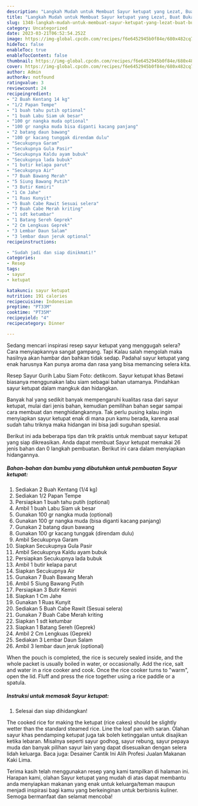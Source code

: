 ```yaml
---
description: "Langkah Mudah untuk Membuat Sayur ketupat yang Lezat, Buat Buka Puasa}"
title: "Langkah Mudah untuk Membuat Sayur ketupat yang Lezat, Buat Buka Puasa}"
slug: 1348-langkah-mudah-untuk-membuat-sayur-ketupat-yang-lezat-buat-buka-puasa
category: Uncategorized
date: 2023-03-21T06:52:54.252Z
image: https://img-global.cpcdn.com/recipes/f6e6452945b0f84e/680x482cq70/sayur-ketupat-foto-resep-utama.jpg
hideToc: false
enableToc: true
enableTocContent: false
thumbnail: https://img-global.cpcdn.com/recipes/f6e6452945b0f84e/680x482cq70/sayur-ketupat-foto-resep-utama.jpg
cover: https://img-global.cpcdn.com/recipes/f6e6452945b0f84e/680x482cq70/sayur-ketupat-foto-resep-utama.jpg
author: Admin
authorAv: notfound
ratingvalue: 3
reviewcount: 24
recipeingredient:
- "2 Buah Kentang 14 kg"
- "1/2 Papan Tempe"
- "1 buah tahu putih optional"
- "1 buah Labu Siam uk besar"
- "100 gr nangka muda optional"
- "100 gr nangka muda bisa diganti kacang panjang"
- "2 batang daun bawang"
- "100 gr kacang tunggak direndam dulu"
- "Secukupnya Garam"
- "Secukupnya Gula Pasir"
- "Secukupnya Kaldu ayam bubuk"
- "Secukupnya lada bubuk"
- "1 butir kelapa parut"
- "Secukupnya Air"
- "7 Buah Bawang Merah"
- "5 Siung Bawang Putih"
- "3 Butir Kemiri"
- "1 Cm Jahe"
- "1 Ruas Kunyit"
- "5 Buah Cabe Rawit Sesuai selera"
- "7 Buah Cabe Merah kriting"
- "1 sdt ketumbar"
- "1 Batang Sereh Geprek"
- "2 Cm Lengkuas Geprek"
- "3 Lembar Daun Salam"
- "3 lembar daun jeruk optional"
recipeinstructions:

- "Sudah jadi dan siap dinikmati!"
categories:
- Resep
tags:
- sayur
- ketupat

katakunci: sayur ketupat 
nutrition: 191 calories
recipecuisine: Indonesian
preptime: "PT33M"
cooktime: "PT35M"
recipeyield: "4"
recipecategory: Dinner

---
```



Sedang mencari inspirasi resep sayur ketupat yang menggugah selera? Cara menyiapkannya sangat gampang. Tapi Kalau salah mengolah maka hasilnya akan hambar dan bahkan tidak sedap. Padahal sayur ketupat yang enak harusnya Kan punya aroma dan rasa yang bisa memancing selera kita.


Resep Sayur Gurih Labu Siam Foto: detikcom. Sayur ketupat khas Betawi biasanya menggunakan labu siam sebagai bahan utamanya. Pindahkan sayur ketupat dalam mangkuk dan hidangkan.

Banyak hal yang sedikit banyak mempengaruhi kualitas rasa dari sayur ketupat, mulai dari jenis bahan, kemudian pemilihan bahan segar sampai cara membuat dan menghidangkannya. Tak perlu pusing kalau ingin menyiapkan sayur ketupat enak di mana pun kamu berada, karena asal sudah tahu triknya maka hidangan ini bisa jadi suguhan spesial.


Berikut ini ada beberapa tips dan trik praktis untuk membuat sayur ketupat yang siap dikreasikan. Anda dapat membuat Sayur ketupat memakai 26 jenis bahan dan 0 langkah pembuatan. Berikut ini cara dalam menyiapkan hidangannya.

<!--inarticleads1-->

##### Bahan-bahan dan bumbu yang dibutuhkan untuk pembuatan Sayur ketupat:

1. Sediakan 2 Buah Kentang (1/4 kg)
1. Sediakan 1/2 Papan Tempe
1. Persiapkan 1 buah tahu putih (optional)
1. Ambil 1 buah Labu Siam uk besar
1. Gunakan 100 gr nangka muda (optional)
1. Gunakan 100 gr nangka muda (bisa diganti kacang panjang)
1. Gunakan 2 batang daun bawang
1. Gunakan 100 gr kacang tunggak (direndam dulu)
1. Ambil Secukupnya Garam
1. Siapkan Secukupnya Gula Pasir
1. Ambil Secukupnya Kaldu ayam bubuk
1. Persiapkan Secukupnya lada bubuk
1. Ambil 1 butir kelapa parut
1. Siapkan Secukupnya Air
1. Gunakan 7 Buah Bawang Merah
1. Ambil 5 Siung Bawang Putih
1. Persiapkan 3 Butir Kemiri
1. Siapkan 1 Cm Jahe
1. Gunakan 1 Ruas Kunyit
1. Sediakan 5 Buah Cabe Rawit (Sesuai selera)
1. Gunakan 7 Buah Cabe Merah kriting
1. Siapkan 1 sdt ketumbar
1. Siapkan 1 Batang Sereh (Geprek)
1. Ambil 2 Cm Lengkuas (Geprek)
1. Sediakan 3 Lembar Daun Salam
1. Ambil 3 lembar daun jeruk (optional)


When the pouch is completed, the rice is securely sealed inside, and the whole packet is usually boiled in water, or occasionally. Add the rice, salt and water in a rice cooker and cook. Once the rice cooker turns to &#34;warm&#34;, open the lid. Fluff and press the rice together using a rice paddle or a spatula. 

<!--inarticleads2-->

##### Instruksi untuk memasak Sayur ketupat:


1. Selesai dan siap dihidangkan!

The cooked rice for making the ketupat (rice cakes) should be slightly wetter than the standard steamed rice. Line the loaf pan with saran. Olahan sayur khas pendamping ketupat juga tak boleh ketinggalan untuk disajikan ketika lebaran. Misalnya seperti sayur godhog, sayur rebung, sayur pepaya muda dan banyak pilihan sayur lain yang dapat disesuaikan dengan selera lidah keluarga. Baca juga: Desainer Cantik Ini Alih Profesi Jualan Makanan Kaki Lima. 

Terima kasih telah menggunakan resep yang kami tampilkan di halaman ini. Harapan kami, olahan Sayur ketupat yang mudah di atas dapat membantu anda menyiapkan makanan yang enak untuk keluarga/teman maupun menjadi inspirasi bagi kamu yang berkeinginan untuk berbisnis kuliner. Semoga bermanfaat dan selamat mencoba!
